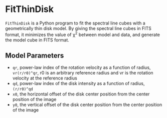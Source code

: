 # FitThinDisk
`FitThinDisk` is a Python program to fit the spectral line cubes with a geometrically thin disk model. By giving the spectral line cubes in FITS format, it minimizes the value of &chi;<sup>2</sup> between model and data, and generate the model cube in FITS format.  

## Model Parameters
* `qr`, power-law index of the rotation velocity as a function of radius, `vr(r/r0)^qr`, r0 is an arbitrary reference radius and vr is the rotation velocity at the reference radius 
* `qd`, power-law index of the disk intensity as a function of radius, `(r/r0)^qd`
* `x0`, the horizontal offset of the disk center position from the center position of the image
* `y0`, the vertical offset of the disk center position from the center position of the image
